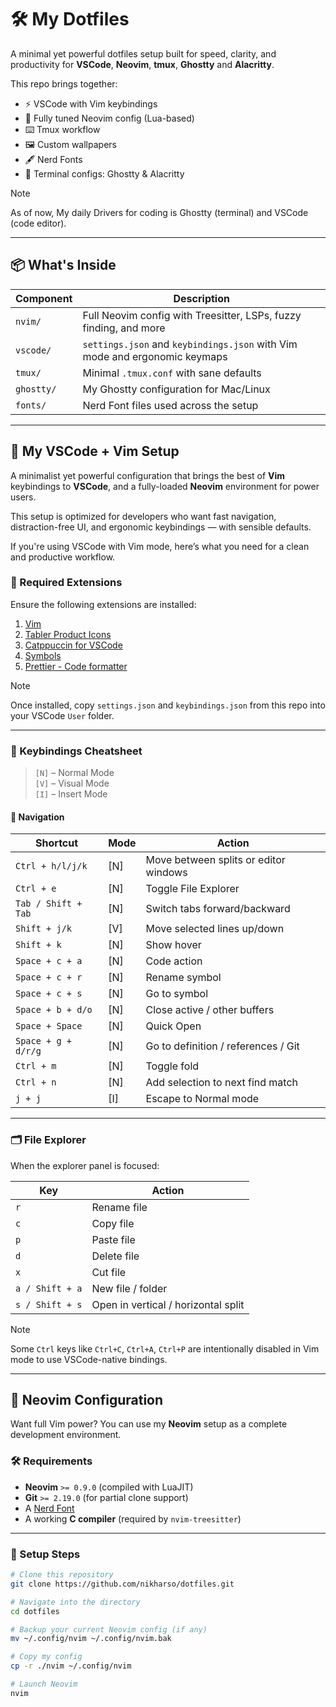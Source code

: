 # 🛠️ My Dotfiles

A minimal yet powerful dotfiles setup built for speed, clarity, and productivity for **VSCode**, **Neovim**, **tmux**, **Ghostty** and **Alacritty**.

This repo brings together:

- ⚡ VSCode with Vim keybindings
- 🧠 Fully tuned Neovim config (Lua-based)
- ⌨️ Tmux workflow
- 🖼️ Custom wallpapers
- 🖋️ Nerd Fonts
- 🧳 Terminal configs: Ghostty & Alacritty

> [!NOTE]
>
> As of now, My daily Drivers for coding is Ghostty (terminal) and VSCode (code editor).

---

## 📦 What's Inside

| Component      | Description |
|----------------|-------------|
| `nvim/`        | Full Neovim config with Treesitter, LSPs, fuzzy finding, and more |
| `vscode/`      | `settings.json` and `keybindings.json` with Vim mode and ergonomic keymaps |
| `tmux/`        | Minimal `.tmux.conf` with sane defaults |
| `ghostty/`     | My Ghostty configuration for Mac/Linux |
| `fonts/`       | Nerd Font files used across the setup |

---

## 🧠 My VSCode + Vim Setup

A minimalist yet powerful configuration that brings the best of **Vim** keybindings to **VSCode**, and a fully-loaded **Neovim** environment for power users.

This setup is optimized for developers who want fast navigation, distraction-free UI, and ergonomic keybindings — with sensible defaults.

If you're using VSCode with Vim mode, here’s what you need for a clean and productive workflow.

### 🔌 Required Extensions

Ensure the following extensions are installed:

1. [Vim](https://marketplace.visualstudio.com/items?itemName=vscodevim.vim)
2. [Tabler Product Icons](https://marketplace.visualstudio.com/items?itemName=zguolee.tabler-icons)
3. [Catppuccin for VSCode](https://marketplace.visualstudio.com/items?itemName=Catppuccin.catppuccin-vsc)
4. [Symbols](https://marketplace.visualstudio.com/items?itemName=miguelsolorio.symbols)
5. [Prettier - Code formatter](https://marketplace.visualstudio.com/items?itemName=esbenp.prettier-vscode)

> [!NOTE]
> Once installed, copy `settings.json` and `keybindings.json` from this repo into your VSCode `User` folder.

---

### 🧭 Keybindings Cheatsheet

> `[N]` – Normal Mode  
> `[V]` – Visual Mode  
> `[I]` – Insert Mode

#### 🚀 Navigation

| Shortcut | Mode | Action |
|---------|------|--------|
| `Ctrl + h/l/j/k` | [N] | Move between splits or editor windows |
| `Ctrl + e` | [N] | Toggle File Explorer |
| `Tab / Shift + Tab` | [N] | Switch tabs forward/backward |
| `Shift + j/k` | [V] | Move selected lines up/down |
| `Shift + k` | [N] | Show hover |
| `Space + c + a` | [N] | Code action |
| `Space + c + r` | [N] | Rename symbol |
| `Space + c + s` | [N] | Go to symbol |
| `Space + b + d/o` | [N] | Close active / other buffers |
| `Space + Space` | [N] | Quick Open |
| `Space + g + d/r/g` | [N] | Go to definition / references / Git |
| `Ctrl + m` | [N] | Toggle fold |
| `Ctrl + n` | [N] | Add selection to next find match |
| `j + j` | [I] | Escape to Normal mode |

---

### 🗂️ File Explorer

When the explorer panel is focused:

| Key | Action |
|-----|--------|
| `r` | Rename file |
| `c` | Copy file |
| `p` | Paste file |
| `d` | Delete file |
| `x` | Cut file |
| `a / Shift + a` | New file / folder |
| `s / Shift + s` | Open in vertical / horizontal split |

> [!NOTE]
> Some `Ctrl` keys like `Ctrl+C`, `Ctrl+A`, `Ctrl+P` are intentionally disabled in Vim mode to use VSCode-native bindings.

---

## 🧪 Neovim Configuration

Want full Vim power? You can use my **Neovim** setup as a complete development environment.

### 🛠 Requirements

- **Neovim** `>= 0.9.0` (compiled with LuaJIT)
- **Git** `>= 2.19.0` (for partial clone support)
- A [Nerd Font](https://www.nerdfonts.com/)
- A working **C compiler** (required by `nvim-treesitter`)

---

### 🔧 Setup Steps

```bash
# Clone this repository
git clone https://github.com/nikharso/dotfiles.git

# Navigate into the directory
cd dotfiles

# Backup your current Neovim config (if any)
mv ~/.config/nvim ~/.config/nvim.bak

# Copy my config
cp -r ./nvim ~/.config/nvim

# Launch Neovim
nvim
